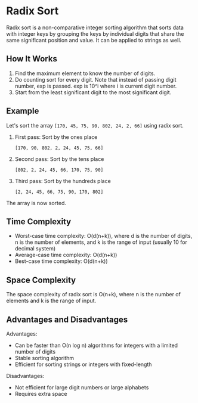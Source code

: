 # Radix Sort

Radix sort is a non-comparative integer sorting algorithm that sorts data with integer keys by grouping the keys by individual digits that share the same significant position and value. It can be applied to strings as well.

## How It Works

1. Find the maximum element to know the number of digits.
2. Do counting sort for every digit. Note that instead of passing digit number, exp is passed. exp is 10^i where i is current digit number.
3. Start from the least significant digit to the most significant digit.

## Example

Let's sort the array `[170, 45, 75, 90, 802, 24, 2, 66]` using radix sort.

1. First pass: Sort by the ones place
   ```
   [170, 90, 802, 2, 24, 45, 75, 66]
   ```

2. Second pass: Sort by the tens place
   ```
   [802, 2, 24, 45, 66, 170, 75, 90]
   ```

3. Third pass: Sort by the hundreds place
   ```
   [2, 24, 45, 66, 75, 90, 170, 802]
   ```

The array is now sorted.

## Time Complexity

- Worst-case time complexity: O(d(n+k)), where d is the number of digits, n is the number of elements, and k is the range of input (usually 10 for decimal system)
- Average-case time complexity: O(d(n+k))
- Best-case time complexity: O(d(n+k))

## Space Complexity

The space complexity of radix sort is O(n+k), where n is the number of elements and k is the range of input.

## Advantages and Disadvantages

Advantages:
- Can be faster than O(n log n) algorithms for integers with a limited number of digits
- Stable sorting algorithm
- Efficient for sorting strings or integers with fixed-length

Disadvantages:
- Not efficient for large digit numbers or large alphabets
- Requires extra space
